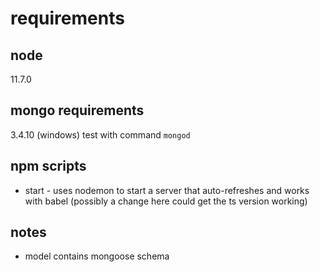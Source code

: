 # requirements

## node

11.7.0

## mongo requirements

3.4.10 (windows)
test with command
`mongod`

## npm scripts

- start - uses nodemon to start a server that auto-refreshes and works with babel (possibly a change here could get the ts version working)

## notes

- model contains mongoose schema
